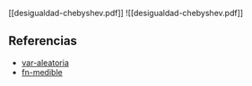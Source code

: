 [[desigualdad-chebyshev.pdf]]
![[desigualdad-chebyshev.pdf]]

## Referencias
- [var-aleatoria](./var-aleatoria.md)
- [fn-medible](./fn-medible.md)
